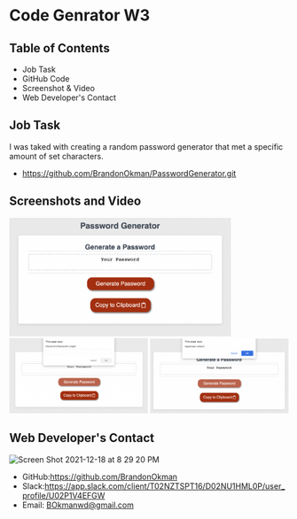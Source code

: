 # Code Genrator W3

## Table of Contents
* Job Task
* GitHub Code
* Screenshot & Video
* Web Developer's Contact
## Job Task
I was taked with creating a random password generator that met a specific amount of set characters. 
* https://github.com/BrandonOkman/PasswordGenerator.git
## Screenshots and Video
<img width="400" alt="Screen Shot 2021-12-18 at 6 06 04 PM" src="images/pic1.png">
<img width="250" alt="Screen Shot 2021-12-18 at 6 11 35 PM" src="images/pic2.png">
<img width="250" alt="Screen Shot 2021-12-18 at 6 11 35 PM" src="images/pic3.png">

## Web Developer's Contact
<img width="150" alt="Screen Shot 2021-12-18 at 8 29 20 PM" src="https://user-images.githubusercontent.com/87589924/146662823-29aeef3c-9f95-4c14-9b4f-1c58aeeebb40.png">

* GitHub:https://github.com/BrandonOkman
* Slack:https://app.slack.com/client/T02NZTSPT16/D02NU1HML0P/user_profile/U02P1V4EFGW
* Email: BOkmanwd@gmail.com